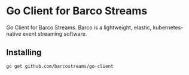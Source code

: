 # Go Client for Barco Streams

Go Client for Barco Streams. Barco is a lightweight, elastic, kubernetes-native event streaming software.

## Installing

```bash
go get github.com/barcostreams/go-client
```
